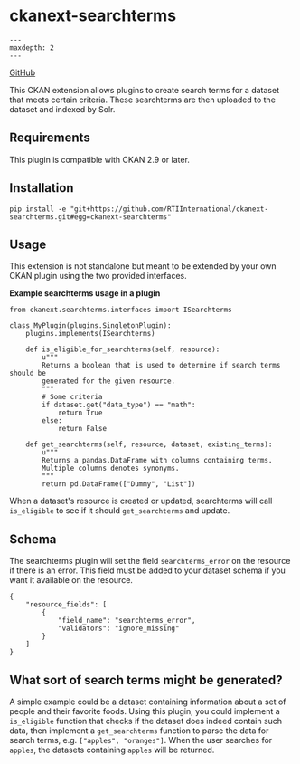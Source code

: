 [ckanext-searchterms documentation master file]: <> (This is a comment, it will not be included)

# ckanext-searchterms


```{toctree}
---
maxdepth: 2
---

```

[GitHub](https://github.com/RTIInternational/ckanext-searchterms)

This CKAN extension allows plugins to create search terms for a dataset that meets certain criteria. These searchterms are then uploaded to the dataset and indexed by Solr.

## Requirements

This plugin is compatible with CKAN 2.9 or later.

## Installation

```
pip install -e "git+https://github.com/RTIInternational/ckanext-searchterms.git#egg=ckanext-searchterms"
```

## Usage

This extension is not standalone but meant to be extended by your own CKAN plugin using the two provided interfaces.


**Example searchterms usage in a plugin**

```
from ckanext.searchterms.interfaces import ISearchterms

class MyPlugin(plugins.SingletonPlugin):
    plugins.implements(ISearchterms)

    def is_eligible_for_searchterms(self, resource):
        u"""
        Returns a boolean that is used to determine if search terms should be
        generated for the given resource.
        """
        # Some criteria
        if dataset.get("data_type") == "math":
            return True
        else:
            return False

    def get_searchterms(self, resource, dataset, existing_terms):
        u"""
        Returns a pandas.DataFrame with columns containing terms.
        Multiple columns denotes synonyms.
        """
        return pd.DataFrame(["Dummy", "List"])
```

When a dataset's resource is created or updated, searchterms will call `is_eligible` to see if it should `get_searchterms` and update.

## Schema

The searchterms plugin will set the field `searchterms_error` on the resource if there is an error. This field must be added to your dataset schema if you want it available on the resource.

```
{
    "resource_fields": [
        {
            "field_name": "searchterms_error",
            "validators": "ignore_missing"
        }
    ]
}
```

## What sort of search terms might be generated?

A simple example could be a dataset containing information about a set of people and their favorite foods. Using this plugin, you could implement a `is_eligible` function that checks if the dataset does indeed contain such data, then implement a `get_searchterms` function to parse the data for search terms, e.g. `["apples", "oranges"]`. When the user searches for `apples`, the datasets containing `apples` will be returned.
